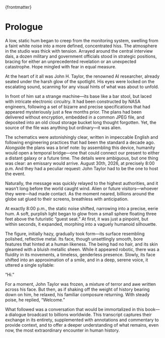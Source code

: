 {frontmatter}
# Prologue

A low, static hum began to creep from the monitoring system, swelling from a faint white noise into a more defined, concentrated hiss. The atmosphere in the studio was thick with tension. Arrayed around the central interview dais, a dozen military and government officials stood in strategic positions, bracing for either an unprecedented revelation or an unexpected catastrophe. Hope mingled with fear in equal measure.

At the heart of it all was John H. Taylor, the renowned AI researcher, already seated under the harsh glow of the spotlight. His eyes were locked on the escalating sound, scanning for any visual hints of what was about to unfold.

In front of him sat a strange machine—its base like a bar stool, but laced with intricate electronic circuitry. It had been constructed by NASA engineers, following a set of bizarre and precise specifications that had appeared mysteriously just a few months prior. The plans had been delivered without encryption, embedded in a common JPEG file, and deposited into an old cloud storage bucket long thought forgotten. Yet, the source of the file was anything but ordinary—it was alien.

The schematics were astonishingly clear, written in impeccable English and following engineering practices that had been the standard a decade ago. Alongside the plans was a brief note: by assembling this device, humanity would open a temporal bridge—one that could connect our present to either a distant galaxy or a future time. The details were ambiguous, but one thing was clear: an emissary would arrive. August 30th, 2026, at precisely 8:00 p.m. And they had a peculiar request: John Taylor had to be the one to host the event.

Naturally, the message was quickly relayed to the highest authorities, and it wasn’t long before the world caught wind. Alien or future visitors—whoever they were—had made contact. As the moment neared, billions around the globe sat glued to their screens, breathless with anticipation.

At exactly 8:00 p.m., the static noise shifted, narrowing into a precise, eerie hum. A soft, purplish light began to glow from a small sphere floating three feet above the futuristic “guest seat.” At first, it was just a pinpoint, but within seconds, it expanded, morphing into a vaguely humanoid silhouette.

The figure, initially hazy, gradually took form—its surface resembling polished, reflective metal. Its face, though unsettlingly smooth, bore features that hinted at a human likeness. The being had no hair, and its skin gleamed with a bluish metallic sheen. While it appeared robotic, there was a fluidity in its movements, a timeless, genderless presence. Slowly, its face shifted into an approximation of a smile, and in a deep, serene voice, it uttered a single syllable:

“Hi.”

For a moment, John Taylor was frozen, a mixture of terror and awe written across his face. But then, as if shaking off the weight of history bearing down on him, he relaxed, his familiar composure returning. With steady poise, he replied, “Welcome.”

What followed was a conversation that would be immortalized in this book—a dialogue broadcast to billions worldwide. This transcript captures their exchange in its entirety, supplemented with annotations and commentary to provide context, and to offer a deeper understanding of what remains, even now, the most extraordinary encounter in human history.
